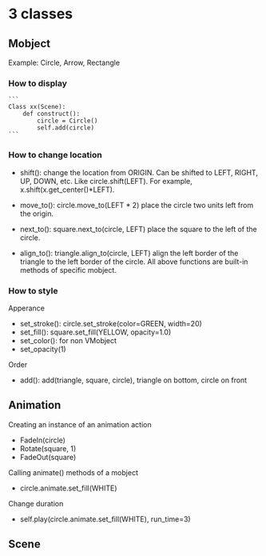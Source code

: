 # 3 classes

## Mobject

Example: Circle, Arrow, Rectangle

### How to display

    ```
    Class xx(Scene):
        def construct():
            circle = Circle()
            self.add(circle)
    ```

### How to change location

- shift(): change the location from ORIGIN. Can be shifted to LEFT, RIGHT, UP, DOWN, etc. Like circle.shift(LEFT). For example, x.shift(x.get_center()\*LEFT).

- move_to(): circle.move_to(LEFT \* 2) place the circle two units left from the origin.
- next_to(): square.next_to(circle, LEFT) place the square to the left of the circle.
- align_to(): triangle.align_to(circle, LEFT) align the left border of the triangle to the left border of the circle.
  All above functions are built-in methods of specific mobject.

### How to style

Apperance

- set_stroke(): circle.set_stroke(color=GREEN, width=20)
- set_fill(): square.set_fill(YELLOW, opacity=1.0)
- set_color(): for non VMobject
- set_opacity(1)

Order

- add(): add(triangle, square, circle), triangle on bottom, circle on front

## Animation

Creating an instance of an animation action

- FadeIn(circle)
- Rotate(square, 1)
- FadeOut(square)

Calling animate() methods of a mobject

- circle.animate.set_fill(WHITE)

Change duration

- self.play(circle.animate.set_fill(WHITE), run_time=3)

## Scene
